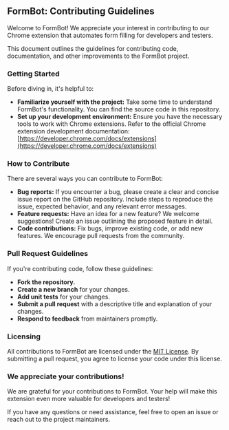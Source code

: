 ## FormBot: Contributing Guidelines

Welcome to FormBot! We appreciate your interest in contributing to our Chrome extension that automates form filling for developers and testers.

This document outlines the guidelines for contributing code, documentation, and other improvements to the FormBot project.

### Getting Started

Before diving in, it's helpful to:

* **Familiarize yourself with the project:** Take some time to understand FormBot's functionality. You can find the source code in this repository.
* **Set up your development environment:** Ensure you have the necessary tools to work with Chrome extensions. Refer to the official Chrome extension development documentation: [https://developer.chrome.com/docs/extensions](https://developer.chrome.com/docs/extensions)

### How to Contribute

There are several ways you can contribute to FormBot:

* **Bug reports:** If you encounter a bug, please create a clear and concise issue report on the GitHub repository. Include steps to reproduce the issue, expected behavior, and any relevant error messages.
* **Feature requests:** Have an idea for a new feature? We welcome suggestions! Create an issue outlining the proposed feature in detail.
* **Code contributions:** Fix bugs, improve existing code, or add new features. We encourage pull requests from the community.

### Pull Request Guidelines

If you're contributing code, follow these guidelines:

* **Fork the repository.**
* **Create a new branch** for your changes.
* **Add unit tests** for your changes.
* **Submit a pull request** with a descriptive title and explanation of your changes.
* **Respond to feedback** from maintainers promptly.



### Licensing

All contributions to FormBot are licensed under the [MIT License](https://choosealicense.com/licenses/mit/). By submitting a pull request, you agree to license your code under this license.


### We appreciate your contributions!

We are grateful for your contributions to FormBot. Your help will make this extension even more valuable for developers and testers!

If you have any questions or need assistance, feel free to open an issue or reach out to the project maintainers.
